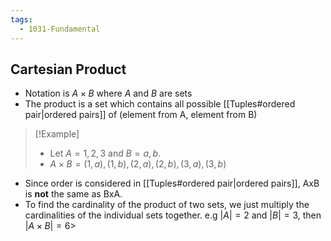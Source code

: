 ```yaml
---
tags:
  - 1031-Fundamental
---
```

## Cartesian Product
- Notation is $A\times B$ where $A$ and $B$ are sets
- The product is a set which contains all possible [[Tuples#ordered pair|ordered pairs]] of (element from A, element from B)
> [!Example]
> - Let $A = {1, 2, 3}$ and $B = {a, b}$.
> - $A\times B = {(1, a), (1, b), (2, a), (2, b), (3, a), (3, b)}$
- Since order is considered in [[Tuples#ordered pair|ordered pairs]], AxB is **not** the same as BxA.
- To find the cardinality of the product of two sets, we just multiply the cardinalities of the individual sets together. e.g $|A| = 2$ and $|B| = 3$, then $|A\times B| = 6$> 


